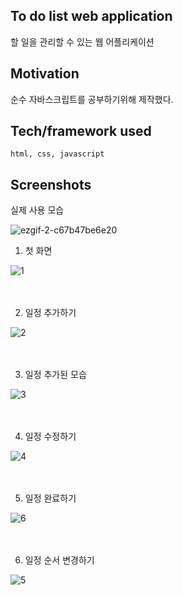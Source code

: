 
## To do list web application
할 일을 관리할 수 있는 웹 어플리케이션

## Motivation
순수 자바스크립트를 공부하기위해 제작했다.

## Tech/framework used
```
html, css, javascript
```

## Screenshots
실제 사용 모습

![ezgif-2-c67b47be6e20](https://user-images.githubusercontent.com/31440203/54866624-91af8b00-4db9-11e9-9be3-25946775e420.gif)

1. 첫 화면

![1](https://user-images.githubusercontent.com/31440203/54866419-c53ce600-4db6-11e9-9b17-c8459af33542.png)
<br><br><br>

2. 일정 추가하기

![2](https://user-images.githubusercontent.com/31440203/54866420-c53ce600-4db6-11e9-8303-83485b5610ca.png)
<br><br><br>

3. 일정 추가된 모습

![3](https://user-images.githubusercontent.com/31440203/54866422-c5d57c80-4db6-11e9-8bea-7eca0d958b4b.png)
<br><br><br>

4. 일정 수정하기

![4](https://user-images.githubusercontent.com/31440203/54866423-c5d57c80-4db6-11e9-81ea-e40f500b0773.png)
<br><br><br>

5. 일정 완료하기

![6](https://user-images.githubusercontent.com/31440203/54866574-cec74d80-4db8-11e9-96f6-768f0b33736a.png)
<br><br><br>

6. 일정 순서 변경하기

![5](https://user-images.githubusercontent.com/31440203/54866424-c5d57c80-4db6-11e9-8828-38ea8ad21b49.gif)
<br><br><br>
